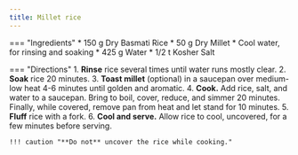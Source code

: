 ```yaml
---
title: Millet rice
---
```

=== "Ingredients"
    * 150 g Dry Basmati Rice
    * 50 g Dry Millet
    * Cool water, for rinsing and soaking
    * 425 g Water
    * 1/2 t Kosher Salt

=== "Directions"
    1. **Rinse** rice several times until water runs mostly clear.
    2. **Soak** rice 20 minutes.
    3. **Toast millet** (optional) in a saucepan over medium-low heat 4-6 minutes until golden and aromatic.
    4. **Cook.** Add rice, salt, and water to a saucepan. Bring to boil, cover, reduce, and simmer 20 minutes. Finally, while covered, remove pan from heat and let stand for 10 minutes.
    5. **Fluff** rice with a fork.
    6. **Cool and serve.** Allow rice to cool, uncovered, for a few minutes before serving.

    !!! caution "**Do not** uncover the rice while cooking."
